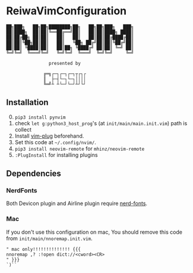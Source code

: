 # ReiwaVimConfiguration

```vim
██╗███╗   ██╗██╗████████╗██╗   ██╗██╗███╗   ███╗
██║████╗  ██║██║╚══██╔══╝██║   ██║██║████╗ ████║
██║██╔██╗ ██║██║   ██║   ██║   ██║██║██╔████╔██║
██║██║╚██╗██║██║   ██║   ╚██╗ ██╔╝██║██║╚██╔╝██║
██║██║ ╚████║██║   ██║██╗ ╚████╔╝ ██║██║ ╚═╝ ██║
╚═╝╚═╝  ╚═══╝╚═╝   ╚═╝╚═╝  ╚═══╝  ╚═╝╚═╝     ╚═╝

                presented by

              ╔═╗┌─┐┌─┐┌─┐┬┌┐┌
              ║  ├─┤└─┐└─┐││││
              ╚═╝┴ ┴└─┘└─┘┴┘└┘

```

## Installation

0. ``pip3 install pynvim``
1. check ``let g:python3_host_prog``'s (at ``init/main/main.init.vim``) path is collect
2. Install [vim-plug](https://github.com/junegunn/vim-plug/releases) beforehand.
3. Set this code at ``~/.config/nvim/``.
4. ``pip3 install neovim-remote`` for ``mhinz/neovim-remote``
5. ``:PlugInstall`` for installing plugins

## Dependencies

### NerdFonts

Both Devicon plugin and Airline plugin require [nerd-fonts](https://github.com/ryanoasis/nerd-fonts).

### Mac

 If you don't use this configuration on mac, You should remove this code from ``init/main/nnoremap.init.vim``.

 ```nnoremap.init.vim
 " mac only!!!!!!!!!!!!!! {{{
 nnoremap ,? :!open dict://<cword><CR>
 " }}}
 `)``
